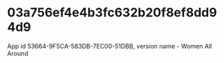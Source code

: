 # 03a756ef4e4b3fc632b20f8ef8dd94d9
App id 53664-9F5CA-583DB-7EC00-51DBB, version name - Women All Around
